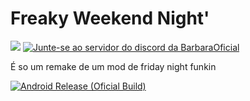 # Freaky Weekend Night'

![](https://a.imagem.app/bgF888.md.png)
[![Junte-se ao servidor do discord da BarbaraOficial](https://img.shields.io/discord/1135583978619932703.svg?label=&logo=discord&logoColor=ffffff&color=5865F2)](https://discord.gg/xeDVn5mgD6)

É so um remake de um mod de friday night funkin

[![Android Release (Oficial Build)](https://github.com/Port-Oficial-Barbara/Freaky-Weekend-Night-Remake/actions/workflows/android-release.yml/badge.svg?branch=main&event=release)](https://github.com/Port-Oficial-Barbara/Freaky-Weekend-Night-Remake/actions/workflows/android-release.yml)
